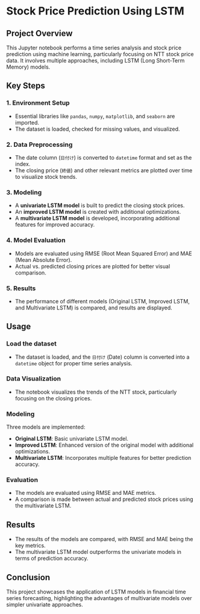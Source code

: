 # Stock Price Prediction Using LSTM

## Project Overview
This Jupyter notebook performs a time series analysis and stock price prediction using machine learning, particularly focusing on NTT stock price data. It involves multiple approaches, including LSTM (Long Short-Term Memory) models.

## Key Steps

### 1. Environment Setup
- Essential libraries like `pandas`, `numpy`, `matplotlib`, and `seaborn` are imported.
- The dataset is loaded, checked for missing values, and visualized.

### 2. Data Preprocessing
- The date column (`日付け`) is converted to `datetime` format and set as the index.
- The closing price (`終値`) and other relevant metrics are plotted over time to visualize stock trends.

### 3. Modeling
- A **univariate LSTM model** is built to predict the closing stock prices.
- An **improved LSTM model** is created with additional optimizations.
- A **multivariate LSTM model** is developed, incorporating additional features for improved accuracy.

### 4. Model Evaluation
- Models are evaluated using RMSE (Root Mean Squared Error) and MAE (Mean Absolute Error).
- Actual vs. predicted closing prices are plotted for better visual comparison.

### 5. Results
- The performance of different models (Original LSTM, Improved LSTM, and Multivariate LSTM) is compared, and results are displayed.

## Usage

### Load the dataset
- The dataset is loaded, and the `日付け` (Date) column is converted into a `datetime` object for proper time series analysis.

### Data Visualization
- The notebook visualizes the trends of the NTT stock, particularly focusing on the closing prices.

### Modeling
Three models are implemented:
- **Original LSTM**: Basic univariate LSTM model.
- **Improved LSTM**: Enhanced version of the original model with additional optimizations.
- **Multivariate LSTM**: Incorporates multiple features for better prediction accuracy.

### Evaluation
- The models are evaluated using RMSE and MAE metrics.
- A comparison is made between actual and predicted stock prices using the multivariate LSTM.

## Results
- The results of the models are compared, with RMSE and MAE being the key metrics.
- The multivariate LSTM model outperforms the univariate models in terms of prediction accuracy.

## Conclusion
This project showcases the application of LSTM models in financial time series forecasting, highlighting the advantages of multivariate models over simpler univariate approaches.
